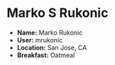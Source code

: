 # Marko S Rukonic

* **Name:** Marko Rukonic
* **User:** mrukonic
* **Location:** San Jose, CA
* **Breakfast:** Oatmeal
